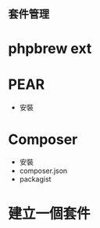 套件管理
-------

phpbrew ext
===========

PEAR
=====

* 安裝

Composer
=========

* 安裝
* composer.json
* packagist

建立一個套件
==========
